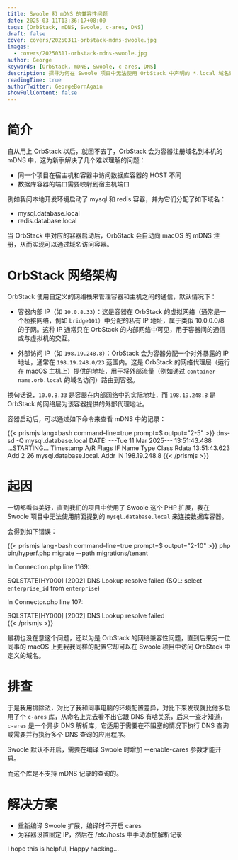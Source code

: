 ```yaml
---
title: Swoole 和 mDNS 的兼容性问题
date: 2025-03-11T13:36:17+08:00
tags: [OrbStack, mDNS, Swoole, c-ares, DNS]
draft: false
cover: covers/20250311-orbstack-mdns-swoole.jpg
images:
  - covers/20250311-orbstack-mdns-swoole.jpg
author: George
keywords: [OrbStack, mDNS, Swoole, c-ares, DNS]
description: 探寻为何在 Swoole 项目中无法使用 OrbStack 中声明的 *.local 域名访问容器
readingTime: true
authorTwitter: GeorgeBornAgain
showFullContent: false
---
```


# 简介

自从用上 OrbStack 以后，就回不去了，OrbStack 会为容器注册域名到本机的 mDNS 中，这为新手解决了几个难以理解的问题：

* 同一个项目在宿主机和容器中访问数据库容器的 HOST 不同
* 数据库容器的端口需要映射到宿主机端口

例如我问本地开发环境启动了 mysql 和 redis 容器，并为它们分配了如下域名：

* mysql.database.local
* redis.database.local

当 OrbStack 中对应的容器启动后，OrbStack 会自动向 macOS 的 mDNS 注册，从而实现可以通过域名访问容器。

# OrbStack 网络架构

OrbStack 使用自定义的网络栈来管理容器和主机之间的通信，默认情况下：
* 容器内部 IP（如 `10.0.8.33`）：这是容器在 OrbStack 的虚拟网络（通常是一个桥接网络，例如 `bridge101`）中分配的私有 IP 地址，属于类似 10.0.0.0/8 的子网。这种 IP 通常只在 OrbStack 的内部网络中可见，用于容器间的通信或与虚拟机的交互。

* 外部访问 IP（如 `198.19.248.8`）：OrbStack 会为容器分配一个对外暴露的 IP 地址，通常在 `198.19.248.0/23` 范围内。这是 OrbStack 的网络代理层（运行在 macOS 主机上）提供的地址，用于将外部流量（例如通过 `container-name.orb.local` 的域名访问）路由到容器。

换句话说，`10.0.8.33` 是容器在内部网络中的实际地址，而 `198.19.248.8` 是 OrbStack 的网络层为该容器提供的外部代理地址。

容器启动后，可以通过如下命令来查看 mDNS 中的记录：

{{< prismjs lang=bash command-line=true prompt=$ output="2-5" >}}
dns-sd -Q mysql.database.local
DATE: ---Tue 11 Mar 2025---
13:51:43.488  ...STARTING...
Timestamp     A/R  Flags         IF  Name                          Type   Class  Rdata
13:51:43.623  Add  2             26  mysql.database.local.         Addr   IN     198.19.248.8
{{< /prismjs >}}

# 起因

一切都看似美好，直到我们的项目中使用了 Swoole 这个 PHP 扩展，我在 Swoole 项目中无法使用前面提到的 `mysql.database.local` 来连接数据库容器。

会得到如下错误：

{{< prismjs lang=bash command-line=true prompt=$ output="2-10" >}}
php bin/hyperf.php migrate --path migrations/tenant

In Connection.php line 1169:
                                                                                                    
  SQLSTATE[HY000] [2002] DNS Lookup resolve failed (SQL: select `enterprise_id` from `enterprise`)  
                                                                                                    

In Connector.php line 107:
                                                    
  SQLSTATE[HY000] [2002] DNS Lookup resolve failed                                      
{{< /prismjs >}}

最初也没在意这个问题，还以为是 OrbStack 的网络兼容性问题，直到后来另一位同事的 macOS 上更我我同样的配置它却可以在 Swoole 项目中访问 OrbStack 中定义的域名。

# 排查

于是我用排除法，对比了我和同事电脑的环境配置差异，对比下来发现就比他多启用了个 `c-ares` 库，从命名上完去看不出它跟 DNS 有啥关系，后来一查才知道，`c-ares` 是一个异步 DNS 解析库，它适用于需要在不阻塞的情况下执行 DNS 查询或需要并行执行多个 DNS 查询的应用程序。

Swoole 默认不开启，需要在编译 Swoole 时增加 --enable-cares 参数才能开启。

而这个库是不支持 mDNS 记录的查询的。

# 解决方案

* 重新编译 Swoole 扩展，编译时不开启 cares
* 为容器设置固定 IP，然后在 /etc/hosts 中手动添加解析记录

I hope this is helpful, Happy hacking...